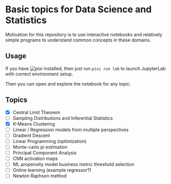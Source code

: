 # Basic topics for Data Science and Statistics

Motivation for this repository is to use interactive notebooks and relatively simple programs to understand common concepts in these domains.

## Usage

If you have ![pixi](https://github.com/prefix-dev/pixi) installed, then just run `pixi run lab` to launch JupyterLab with correct environment setup.

Then you can open and explore the notebook for any topic.

## Topics

- [x] Central Limit Theorem
- [ ] Sampling Distributions and Inferential Statistics
- [x] K-Means Clustering
- [ ] Linear / Regression models from multiple perspectives
- [ ] Gradient Descent
- [ ] Linear Programming (optimization)
- [ ] Monte-carlo pi estimation
- [ ] Principal Component Analysis
- [ ] CNN activation maps
- [ ] ML propensity model business metric threshold selection
- [ ] Online learning (example regressor?)
- [ ] Newton Raphson method
